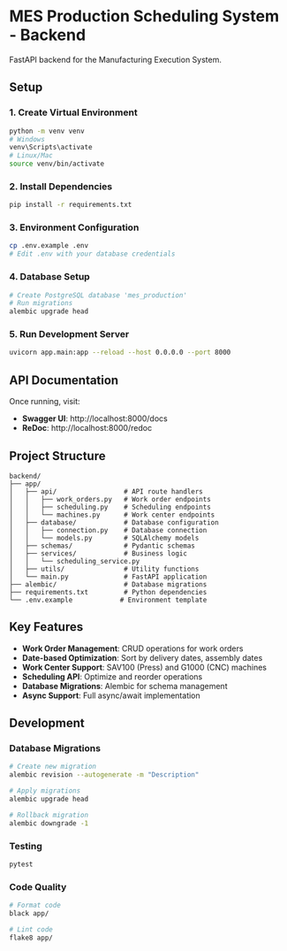 # MES Production Scheduling System - Backend

FastAPI backend for the Manufacturing Execution System.

## Setup

### 1. Create Virtual Environment
```bash
python -m venv venv
# Windows
venv\Scripts\activate
# Linux/Mac
source venv/bin/activate
```

### 2. Install Dependencies
```bash
pip install -r requirements.txt
```

### 3. Environment Configuration
```bash
cp .env.example .env
# Edit .env with your database credentials
```

### 4. Database Setup
```bash
# Create PostgreSQL database 'mes_production'
# Run migrations
alembic upgrade head
```

### 5. Run Development Server
```bash
uvicorn app.main:app --reload --host 0.0.0.0 --port 8000
```

## API Documentation

Once running, visit:
- **Swagger UI**: http://localhost:8000/docs
- **ReDoc**: http://localhost:8000/redoc

## Project Structure

```
backend/
├── app/
│   ├── api/                 # API route handlers
│   │   ├── work_orders.py   # Work order endpoints
│   │   ├── scheduling.py    # Scheduling endpoints
│   │   └── machines.py      # Work center endpoints
│   ├── database/            # Database configuration
│   │   ├── connection.py    # Database connection
│   │   └── models.py        # SQLAlchemy models
│   ├── schemas/             # Pydantic schemas
│   ├── services/            # Business logic
│   │   └── scheduling_service.py
│   ├── utils/               # Utility functions
│   └── main.py              # FastAPI application
├── alembic/                 # Database migrations
├── requirements.txt         # Python dependencies
└── .env.example            # Environment template
```

## Key Features

- **Work Order Management**: CRUD operations for work orders
- **Date-based Optimization**: Sort by delivery dates, assembly dates
- **Work Center Support**: SAV100 (Press) and G1000 (CNC) machines
- **Scheduling API**: Optimize and reorder operations
- **Database Migrations**: Alembic for schema management
- **Async Support**: Full async/await implementation

## Development

### Database Migrations
```bash
# Create new migration
alembic revision --autogenerate -m "Description"

# Apply migrations
alembic upgrade head

# Rollback migration
alembic downgrade -1
```

### Testing
```bash
pytest
```

### Code Quality
```bash
# Format code
black app/

# Lint code
flake8 app/
```